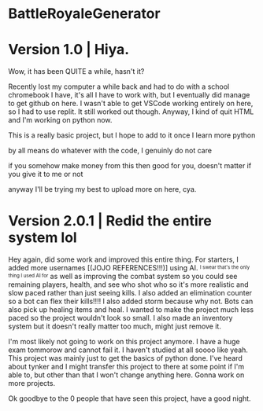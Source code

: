 # BattleRoyaleGenerator

# Version 1.0 | Hiya.
Wow, it has been QUITE a while, hasn't it?

Recently lost my computer a while back and had to do with a school chromebook I have, it's all I have to work with, but I eventually did manage to get github on here. I wasn't able to get VSCode working entirely on here, so I had to use replit. It still worked out though. Anyway, I kind of quit HTML and I'm working on python now. 

This is a really basic project, but I hope to add to it once I learn more python

by all means do whatever with the code, I  genuinly do not care

if you somehow make money from this then good for you, doesn't matter if you give it to me or not

anyway I'll be trying my best to upload more on here, cya.

# Version 2.0.1 | Redid the entire system lol 
Hey again, did some work and improved this entire thing. For starters, I added more usernames [(JOJO REFERENCES!!!)] using AI. <sup><sub>I swear that's the only thing I used AI for</sub></sup> as well as improving the combat system so you could see remaining players, health, and see who shot who so it's more realistic and slow paced rather than just seeing kills. I also added an elimination counter so a bot can flex their kills!!!! I also added storm because why not. Bots can also pick up healing items and heal. I wanted to make the project much less paced so the project wouldn't look so small. I also made an inventory system but it doesn't really matter too much, might just remove it.

I'm most likely not going to work on this project anymore. I have a huge exam tommorow and cannot fail it. I haven't studied at all soooo like yeah. This project was mainly just to get the basics of python done. I've heard about tynker and I might transfer this project to there at some point if I'm able to, but other than that I won't change anything here. Gonna work on more projects.

Ok goodbye to the 0 people that have seen this project, have a good night.
